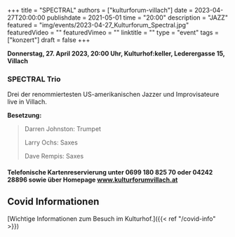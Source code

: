 +++
title = "SPECTRAL"
authors = ["kulturforum-villach"]
date = 2023-04-27T20:00:00
publishdate = 2021-05-01
time = "20:00"
description = "JAZZ"
featured = "img/events/2023-04-27_Kulturforum_Spectral.jpg"
featuredVideo = ""
featuredVimeo = ""
linktitle = ""
type = "event"
tags = ["konzert"]
draft = false
+++

**Donnerstag, 27. April 2023, 20:00 Uhr, Kulturhof:keller, Lederergasse 15, Villach**

### SPECTRAL Trio

Drei der renommiertesten US-amerikanischen Jazzer und Improvisateure live in Villach.

**Besetzung:**

>Darren Johnston: Trumpet
>
>Larry Ochs: Saxes
>
>Dave Rempis: Saxes


#### Telefonische Kartenreservierung unter 0699 180 825 70 oder 04242 28896  sowie über Homepage www.kulturforumvillach.at                             


## Covid Informationen

[Wichtige Informationen zum Besuch im Kulturhof.]({{< ref "/covid-info" >}})
